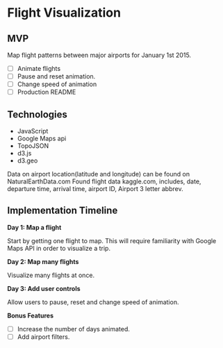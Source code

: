 # Flight Visualization
## MVP
Map flight patterns between major airports for January 1st 2015.

- [ ] Animate flights
- [ ] Pause and reset animation.
- [ ] Change speed of animation
- [ ] Production README

## Technologies

* JavaScript
* Google Maps api
* TopoJSON
* d3.js
* d3.geo

Data on airport location(latitude and longitude) can be found on NaturalEarthData.com
Found flight data kaggle.com, includes, date, departure time, arrival time, airport ID, Airport 3 letter abbrev.



## Implementation Timeline
**Day 1: Map a flight**

Start by getting one flight to map. This will require familiarity with Google Maps API in order to visualize a trip.

**Day 2: Map many flights**

Visualize many flights at once.

**Day 3: Add user controls**

Allow users to pause, reset and change speed of animation.

**Bonus Features**

- [ ] Increase the number of days animated.
- [ ] Add airport filters.
